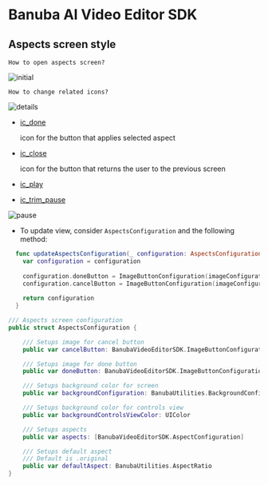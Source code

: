 # Banuba AI Video Editor SDK
## Aspects screen style

    How to open aspects screen?

![initial](https://user-images.githubusercontent.com/73183216/149048108-835d4ca8-827c-47ac-9d01-fdbfc9102ec0.PNG)

    How to change related icons?

![details](https://user-images.githubusercontent.com/73183216/149048176-a6d40e6b-b883-4173-add8-b81b93e1ca1b.PNG)

- [ic_done](https://github.com/Banuba/ve-sdk-ios-integration-sample/blob/main/Example/Example/Assets.xcassets/ic_done.imageset/ic_done%402x.png)

    icon for the button that applies selected aspect

- [ic_close](https://github.com/Banuba/ve-sdk-ios-integration-sample/blob/main/Example/Example/Assets.xcassets/ic_close.imageset/ic_close%402x.png)

    icon for the button that returns the user to the previous screen

- [ic_play](https://github.com/Banuba/ve-sdk-ios-integration-sample/blob/main/Example/Example/Assets.xcassets/ic_play.imageset/ic_play@2x.png)

- [ic_trim_pause](https://github.com/Banuba/ve-sdk-ios-integration-sample/blob/main/Example/Example/Assets.xcassets/ic_trim_pause.imageset/ic_pause@2x.png)

![pause](https://user-images.githubusercontent.com/73183216/149048240-be04ee64-2edf-4bad-acc3-50e6015c728e.PNG)

- To update view, consider ```AspectsConfiguration``` and the following method:
```swift
  func updateAspectsConfiguration(_ configuration: AspectsConfiguration) -> AspectsConfiguration {
    var configuration = configuration
    
    configuration.doneButton = ImageButtonConfiguration(imageConfiguration: ImageConfiguration(imageName: "ic_done"))
    configuration.cancelButton = ImageButtonConfiguration(imageConfiguration: ImageConfiguration(imageName: "ic_close"))
    
    return configuration
  }
  ```

```swift
/// Aspects screen configuration
public struct AspectsConfiguration {

    /// Setups image for cancel button
    public var cancelButton: BanubaVideoEditorSDK.ImageButtonConfiguration

    /// Setups image for done button
    public var doneButton: BanubaVideoEditorSDK.ImageButtonConfiguration

    /// Setups background color for screen
    public var backgroundConfiguration: BanubaUtilities.BackgroundConfiguration

    /// Setups background color for controls view
    public var backgroundControlsViewColor: UIColor

    /// Setups aspects
    public var aspects: [BanubaVideoEditorSDK.AspectConfiguration]

    /// Setups default aspect
    /// Default is .original
    public var defaultAspect: BanubaUtilities.AspectRatio
}
```
